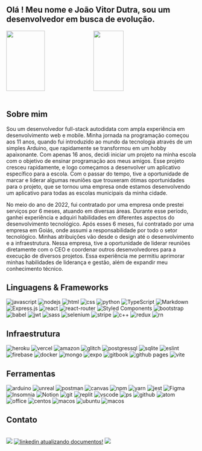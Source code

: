 ## Olá ! Meu nome e João Vitor Dutra, sou um desenvolvedor em busca de evolução.

<div>   
     <img width="45%"  height="160em" src="https://github-readme-stats.vercel.app/api?username=odutradev&show_icons=true&theme=dark&include_all_commits=true&count_private=true"/>
     <img width="40%" height="160em" src="https://github-readme-stats.vercel.app/api/top-langs/?username=odutradev&layout=compact&langs_count=7&theme=dark"/>
</div><br>



  
## Sobre mim 

Sou um desenvolvedor full-stack autodidata com ampla experiência em desenvolvimento web e mobile. Minha jornada na programação começou aos 11 anos, quando fui introduzido ao mundo da tecnologia através de um simples Arduino, que rapidamente se transformou em um hobby apaixonante. Com apenas 16 anos, decidi iniciar um projeto na minha escola com o objetivo de ensinar programação aos meus amigos. Esse projeto cresceu rapidamente, e logo começamos a desenvolver um aplicativo específico para a escola. Com o passar do tempo, tive a oportunidade de marcar e liderar algumas reuniões que trouxeram ótimas oportunidades para o projeto, que se tornou uma empresa onde estamos desenvolvendo um aplicativo para todas as escolas municipais da minha cidade.

No meio do ano de 2022, fui contratado por uma empresa onde prestei serviços por 6 meses, atuando em diversas áreas. Durante esse período, ganhei experiência e adquiri habilidades em diferentes aspectos do desenvolvimento tecnológico. Após esses 6 meses, fui contratado por uma empresa em Goiás, onde assumi a responsabilidade por todo o setor tecnológico. Minhas atribuições vão desde o design até o desenvolvimento e a infraestrutura. Nessa empresa, tive a oportunidade de liderar reuniões diretamente com o CEO e coordenar outros desenvolvedores para a execução de diversos projetos. Essa experiência me permitiu aprimorar minhas habilidades de liderança e gestão, além de expandir meu conhecimento técnico.
  

## Linguagens & Frameworks
![javascript](https://img.shields.io/badge/JavaScript-F7DF1E?style=for-the-badge&logo=javascript&logoColor=black)
![nodejs](https://img.shields.io/badge/node.js-6DA55F?style=for-the-badge&logo=node.js&logoColor=white)
![html](https://img.shields.io/badge/html5-%23E34F26.svg?style=for-the-badge&logo=html5&logoColor=white)
![css](https://img.shields.io/badge/css3-%231572B6.svg?style=for-the-badge&logo=css3&logoColor=white)
![python](https://img.shields.io/badge/python-3670A0?style=for-the-badge&logo=python&logoColor=ffdd54)
![TypeScript](https://img.shields.io/badge/typescript-%23007ACC.svg?style=for-the-badge&logo=typescript&logoColor=white)
![Markdown](https://img.shields.io/badge/markdown-%23000000.svg?style=for-the-badge&logo=markdown&logoColor=white)
![Express.js](https://img.shields.io/badge/express.js-%23404d59.svg?style=for-the-badge&logo=express&logoColor=%2361DAFB)
![react](https://img.shields.io/badge/react-%2320232a.svg?style=for-the-badge&logo=react&logoColor=%2361DAFB)
![react-router](https://img.shields.io/badge/React_Router-CA4245?style=for-the-badge&logo=react-router&logoColor=white)
![Styled Components](https://img.shields.io/badge/styled--components-DB7093?style=for-the-badge&logo=styled-components&logoColor=white)
![bootstrap](https://img.shields.io/badge/Bootstrap-563D7C?style=for-the-badge&logo=bootstrap&logoColor=white)
![babel](https://img.shields.io/badge/Babel-F9DC3E?style=for-the-badge&logo=babel&logoColor=white)
![jwt](https://img.shields.io/badge/JWT-000000?style=for-the-badge&logo=JSON%20web%20tokens&logoColor=white)
![sass](https://img.shields.io/badge/Sass-CC6699?style=for-the-badge&logo=sass&logoColor=white)
![selenium](https://img.shields.io/badge/Selenium-43B02A?style=for-the-badge&logo=Selenium&logoColor=white)
![stripe](https://img.shields.io/badge/Stripe-626CD9?style=for-the-badge&logo=Stripe&logoColor=white)
![c++](https://img.shields.io/badge/C%2B%2B-00599C?style=for-the-badge&logo=c%2B%2B&logoColor=white)
![redux](https://img.shields.io/badge/Redux-593D88?style=for-the-badge&logo=redux&logoColor=white)
![rn](https://img.shields.io/badge/React_Native-20232A?style=for-the-badge&logo=react&logoColor=61DAFB)
  
## Infraestrutura
![heroku](https://img.shields.io/badge/heroku-%23430098.svg?style=for-the-badge&logo=heroku&logoColor=white)
![vercel](https://img.shields.io/badge/Vercel-000000?style=for-the-badge&logo=vercel&logoColor=white)
![amazon](https://img.shields.io/badge/Amazon_AWS-FF9900?style=for-the-badge&logo=amazonaws&logoColor=white)
![glitch](https://img.shields.io/badge/Glitch-2800ff?style=for-the-badge&logo=glitch&logoColor=white)
![postgressql](https://img.shields.io/badge/PostgreSQL-316192?style=for-the-badge&logo=postgresql&logoColor=white)
![sqlite](https://img.shields.io/badge/SQLite-07405E?style=for-the-badge&logo=sqlite&logoColor=white)
![eslint](https://img.shields.io/badge/eslint-3A33D1?style=for-the-badge&logo=eslint&logoColor=white)
![firebase](https://img.shields.io/badge/firebase-%23039BE5.svg?style=for-the-badge&logo=firebase)
![docker](https://img.shields.io/badge/Docker-2CA5E0?style=for-the-badge&logo=docker&logoColor=white)
![mongo](https://img.shields.io/badge/MongoDB-4EA94B?style=for-the-badge&logo=mongodb&logoColor=white)
![expo](https://img.shields.io/badge/Expo-1B1F23?style=for-the-badge&logo=expo&logoColor=white)
![gitbook](https://img.shields.io/badge/GitBook-7B36ED?style=for-the-badge&logo=gitbook&logoColor=white)
![github pages](https://img.shields.io/badge/GitHub%20Pages-222222?style=for-the-badge&logo=GitHub%20Pages&logoColor=white)
![vite](https://img.shields.io/badge/Vite-B73BFE?style=for-the-badge&logo=vite&logoColor=FFD62E)

## Ferramentas
![arduino](https://img.shields.io/badge/Arduino_IDE-00979D?style=for-the-badge&logo=arduino&logoColor=white)
![unreal](https://img.shields.io/badge/-Unreal%20Engine-313131?style=for-the-badge&logo=unreal-engine&logoColor=white)
![postman](https://img.shields.io/badge/Postman-FF6C37?style=for-the-badge&logo=Postman&logoColor=white)
![canvas](https://img.shields.io/badge/Canva-%2300C4CC.svg?&style=for-the-badge&logo=Canva&logoColor=white)
![npm](https://img.shields.io/badge/NPM-%23000000.svg?style=for-the-badge&logo=npm&logoColor=white)
![yarn](https://img.shields.io/badge/yarn-%232C8EBB.svg?style=for-the-badge&logo=yarn&logoColor=white)
![jest](https://img.shields.io/badge/Jest-C21325?style=for-the-badge&logo=jest&logoColor=white)
![Figma](https://img.shields.io/badge/figma-%23F24E1E.svg?style=for-the-badge&logo=figma&logoColor=white)
![Insomnia](https://img.shields.io/badge/Insomnia-black?style=for-the-badge&logo=insomnia&logoColor=5849BE)
![Notion](https://img.shields.io/badge/Notion-%23000000.svg?style=for-the-badge&logo=notion&logoColor=white)
![git](https://img.shields.io/badge/git-%23F05033.svg?style=for-the-badge&logo=git&logoColor=white)
![replit](https://img.shields.io/badge/Repl.it-%230D101E.svg?style=for-the-badge&logo=replit&logoColor=white)
![vscode](https://img.shields.io/badge/Visual%20Studio-5C2D91.svg?style=for-the-badge&logo=visual-studio&logoColor=white)
![ps](https://img.shields.io/badge/adobephotoshop-%2331A8FF.svg?style=for-the-badge&logo=adobephotoshop&logoColor=white)
![github](https://img.shields.io/badge/github-%23121011.svg?style=for-the-badge&logo=github&logoColor=white)
![atom](https://img.shields.io/badge/Atom-66595C?style=for-the-badge&logo=Atom&logoColor=white)
![office](https://img.shields.io/badge/Microsoft_Office-D83B01?style=for-the-badge&logo=microsoft-office&logoColor=white)
![centos](https://img.shields.io/badge/Cent%20OS-262577?style=for-the-badge&logo=CentOS&logoColor=white)
![macos](https://img.shields.io/badge/mac%20os-000000?style=for-the-badge&logo=apple&logoColor=white)
![ubuntu](https://img.shields.io/badge/Ubuntu-E95420?style=for-the-badge&logo=ubuntu&logoColor=white)
![macos](https://img.shields.io/badge/Windows-0078D6?style=for-the-badge&logo=windows&logoColor=white)
![]()

  ## Contato
<div style="display: inline_block"><br>
<a href="mailto:joao.vitornl@gmail.com?subject=Ola tudo bem ? Tenho interesse em seus serviços!"><img src="https://img.shields.io/badge/Gmail-D14836?style=for-the-badge&logo=gmail&logoColor=white"></a>
<a href="https://linkedin.com/in/joãovitordutra/"><img  alt="linkedin atualizando documentos!" src="https://img.shields.io/badge/linkedin-%230077B5.svg?style=for-the-badge&logo=linkedin&logoColor=white"></a> 
<!-- linkedin analisando documentos !-->  
<a href="https://api.whatsapp.com/send?phone=+5531997100959&text=ola%20tudo%20bem%20?%20tenho%20interesse%20em%20seus%20serviços!"><img src="https://img.shields.io/badge/WhatsApp-25D366?style=for-the-badge&logo=whatsapp&logoColor=white"> </a>
          </div>


  

